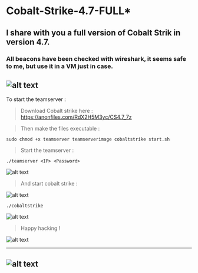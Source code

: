 # Cobalt-Strike-4.7-FULL*

## I share with you a full version of Cobalt Strik in version 4.7.

### All beacons have been checked with wireshark, it seems safe to me, but use it in a VM just in case.

![alt text](https://i.ibb.co/yhmys1G/2Capture.png)
------------------------------------------------------------------------------------------------------------------------------------------------------------------------
To start the teamserver : 

> Download Cobalt strike here : https://anonfiles.com/RdX2H5M3yc/CS4.7_7z

> Then make the files executable :

```
sudo chmod +x teamserver teamserverimage cobaltstrike start.sh
```

> Start the teamserver : 

```
./teamserver <IP> <Password>
```

![alt text](https://i.ibb.co/4wywrgD/Capture.png)


> And start cobalt strike :

![alt text](https://i.ibb.co/CJmBMdC/Capture3.png)
```
./cobaltstrike
```
![alt text](https://i.ibb.co/3fy0ZZR/Capture2.png)

> Happy hacking !

![alt text](https://i.ibb.co/MDbZnrY/Capture4.png)

------------------------------------------------------------------------------------------------------------------------------------------------------------------------
![alt text](https://i.ibb.co/CvF0Zjd/Capture.png)
------------------------------------------------------------------------------------------------------------------------------------------------------------------------



